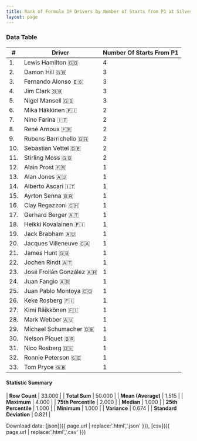 ```yaml
---
title: Rank of Formula 1® Drivers by Number of Starts from P1 at Silverstone Circuit
layout: page
---
```


<canvas id="chart" width="400" height="180"></canvas>
<script>
var data = {
    "datasets": [
        {
            "backgroundColor": [
                "#f3a935",
                "#f3a935",
                "#f3a935",
                "#f3a935",
                "#f3a935",
                "#f3a935",
                "#f3a935",
                "#f3a935",
                "#f3a935",
                "#f3a935",
                "#f3a935",
                "#f3a935",
                "#f3a935",
                "#f3a935",
                "#f3a935",
                "#f3a935",
                "#f3a935",
                "#f3a935",
                "#f3a935",
                "#f3a935",
                "#f3a935",
                "#f3a935",
                "#f3a935",
                "#f3a935",
                "#f3a935",
                "#f3a935",
                "#f3a935",
                "#f3a935",
                "#f3a935",
                "#f3a935",
                "#f3a935",
                "#f3a935",
                "#f3a935"
            ],
            "borderColor": [
                "#f68639",
                "#f68639",
                "#f68639",
                "#f68639",
                "#f68639",
                "#f68639",
                "#f68639",
                "#f68639",
                "#f68639",
                "#f68639",
                "#f68639",
                "#f68639",
                "#f68639",
                "#f68639",
                "#f68639",
                "#f68639",
                "#f68639",
                "#f68639",
                "#f68639",
                "#f68639",
                "#f68639",
                "#f68639",
                "#f68639",
                "#f68639",
                "#f68639",
                "#f68639",
                "#f68639",
                "#f68639",
                "#f68639",
                "#f68639",
                "#f68639",
                "#f68639",
                "#f68639"
            ],
            "borderWidth": 1,
            "data": [
                4.0,
                3.0,
                3.0,
                3.0,
                3.0,
                2.0,
                2.0,
                2.0,
                2.0,
                2.0,
                2.0,
                1.0,
                1.0,
                1.0,
                1.0,
                1.0,
                1.0,
                1.0,
                1.0,
                1.0,
                1.0,
                1.0,
                1.0,
                1.0,
                1.0,
                1.0,
                1.0,
                1.0,
                1.0,
                1.0,
                1.0,
                1.0,
                1.0
            ],
            "label": "Number Of Starts From P1"
        }
    ],
    "labels": [
        "Lewis Hamilton",
        "Damon Hill",
        "Fernando Alonso",
        "Jim Clark",
        "Nigel Mansell",
        "Mika Häkkinen",
        "Nino Farina",
        "René Arnoux",
        "Rubens Barrichello",
        "Sebastian Vettel",
        "Stirling Moss",
        "Alain Prost",
        "Alan Jones",
        "Alberto Ascari",
        "Ayrton Senna",
        "Clay Regazzoni",
        "Gerhard Berger",
        "Heikki Kovalainen",
        "Jack Brabham",
        "Jacques Villeneuve",
        "James Hunt",
        "Jochen Rindt",
        "José Froilán González",
        "Juan Fangio",
        "Juan Pablo Montoya",
        "Keke Rosberg",
        "Kimi Räikkönen",
        "Mark Webber",
        "Michael Schumacher",
        "Nelson Piquet",
        "Nico Rosberg",
        "Ronnie Peterson",
        "Tom Pryce"
    ]
};
var options = {
  legend: {
    display: false
  },
  scales: {
    xAxes: [{
      ticks: {
        beginAtZero: true,
        maxRotation: 180,
        display: window.innerWidth > 800
      }
    }],
    yAxes: [{
      ticks: {
        beginAtZero: true
      }
    }]
  },
  onResize: function(chart, size) {
    chart.options.scales.xAxes[0].ticks.display = size.width > 800;
  }
};
var chart = new Chart("chart", {
    data: data,
    type: 'bar',
    options: options
});
</script>



### Data Table

| # | Driver | Number Of Starts From P1 |
|--|--|--|
| 1. | Lewis Hamilton 🇬🇧 | 4 |
| 2. | Damon Hill 🇬🇧 | 3 |
| 3. | Fernando Alonso 🇪🇸 | 3 |
| 4. | Jim Clark 🇬🇧 | 3 |
| 5. | Nigel Mansell 🇬🇧 | 3 |
| 6. | Mika Häkkinen 🇫🇮 | 2 |
| 7. | Nino Farina 🇮🇹 | 2 |
| 8. | René Arnoux 🇫🇷 | 2 |
| 9. | Rubens Barrichello 🇧🇷 | 2 |
| 10. | Sebastian Vettel 🇩🇪 | 2 |
| 11. | Stirling Moss 🇬🇧 | 2 |
| 12. | Alain Prost 🇫🇷 | 1 |
| 13. | Alan Jones 🇦🇺 | 1 |
| 14. | Alberto Ascari 🇮🇹 | 1 |
| 15. | Ayrton Senna 🇧🇷 | 1 |
| 16. | Clay Regazzoni 🇨🇭 | 1 |
| 17. | Gerhard Berger 🇦🇹 | 1 |
| 18. | Heikki Kovalainen 🇫🇮 | 1 |
| 19. | Jack Brabham 🇦🇺 | 1 |
| 20. | Jacques Villeneuve 🇨🇦 | 1 |
| 21. | James Hunt 🇬🇧 | 1 |
| 22. | Jochen Rindt 🇦🇹 | 1 |
| 23. | José Froilán González 🇦🇷 | 1 |
| 24. | Juan Fangio 🇦🇷 | 1 |
| 25. | Juan Pablo Montoya 🇨🇴 | 1 |
| 26. | Keke Rosberg 🇫🇮 | 1 |
| 27. | Kimi Räikkönen 🇫🇮 | 1 |
| 28. | Mark Webber 🇦🇺 | 1 |
| 29. | Michael Schumacher 🇩🇪 | 1 |
| 30. | Nelson Piquet 🇧🇷 | 1 |
| 31. | Nico Rosberg 🇩🇪 | 1 |
| 32. | Ronnie Peterson 🇸🇪 | 1 |
| 33. | Tom Pryce 🇬🇧 | 1 |

#### Statistic Summary

| **Row Count** | 33.000 |
| **Total Sum** | 50.000 |
| **Mean (Average)** | 1.515 |
| **Maximum** | 4.000 |
| **75th Percentile** | 2.000 |
| **Median** | 1.000 |
| **25th Percentile** | 1.000 |
| **Minimum** | 1.000 |
| **Variance** | 0.674 |
| **Standard Deviation** | 0.821 |

Download data: [json]({{ page.url | replace:'.html','.json' }}), [csv]({{ page.url | replace:'.html','.csv' }})
